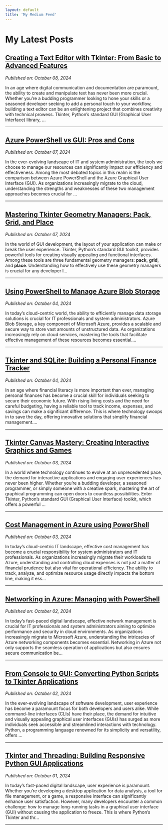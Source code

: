 ```yaml
---
layout: default
title: 'My Medium Feed'
---
```


# My Latest Posts

## [Creating a Text Editor with Tkinter: From Basic to Advanced Features](https://medium.com/tomtalkspython/creating-a-text-editor-with-tkinter-from-basic-to-advanced-features-ee04e9cf8cb3?source=rss-cba96b45006f------2)
*Published on: October 08, 2024*

In an age where digital communication and documentation are paramount, the ability to create and manipulate text has never been more crucial. Whether you’re a budding programmer looking to hone your skills or a seasoned developer seeking to add a personal touch to your workflow, building a text editor can be an enlightening project that combines creativity with technical prowess. Tkinter, Python’s standard GUI (Graphical User Interface) library, ...

---

## [Azure PowerShell vs GUI: Pros and Cons](https://medium.com/tomtalkspowershell/azure-powershell-vs-gui-pros-and-cons-9c3f58605750?source=rss-cba96b45006f------2)
*Published on: October 07, 2024*

In the ever-evolving landscape of IT and system administration, the tools we choose to manage our resources can significantly impact our efficiency and effectiveness. Among the most debated topics in this realm is the comparison between Azure PowerShell and the Azure Graphical User Interface (GUI). As organizations increasingly migrate to the cloud, understanding the strengths and weaknesses of these two management approaches becomes crucial for ...

---

## [Mastering Tkinter Geometry Managers: Pack, Grid, and Place](https://medium.com/tomtalkspython/mastering-tkinter-geometry-managers-pack-grid-and-place-c1c90648af18?source=rss-cba96b45006f------2)
*Published on: October 07, 2024*

In the world of GUI development, the layout of your application can make or break the user experience. Tkinter, Python’s standard GUI toolkit, provides powerful tools for creating visually appealing and functional interfaces. Among these tools are three fundamental geometry managers: <strong>pack</strong>, <strong>grid</strong>, and <strong>place</strong>. Understanding how to effectively use these geometry managers is crucial for any developer l...

---

## [Using PowerShell to Manage Azure Blob Storage](https://medium.com/tomtalkspowershell/using-powershell-to-manage-azure-blob-storage-de7b7985f012?source=rss-cba96b45006f------2)
*Published on: October 04, 2024*

In today’s cloud-centric world, the ability to efficiently manage data storage solutions is crucial for IT professionals and system administrators. Azure Blob Storage, a key component of Microsoft Azure, provides a scalable and secure way to store vast amounts of unstructured data. As organizations increasingly rely on cloud services, mastering the tools that facilitate effective management of these resources becomes essential....

---

## [Tkinter and SQLite: Building a Personal Finance Tracker](https://medium.com/tomtalkspython/tkinter-and-sqlite-building-a-personal-finance-tracker-72e77b7f18b8?source=rss-cba96b45006f------2)
*Published on: October 04, 2024*

In an age where financial literacy is more important than ever, managing personal finances has become a crucial skill for individuals seeking to secure their economic future. With rising living costs and the need for careful budgeting, having a reliable tool to track income, expenses, and savings can make a significant difference. This is where technology swoops in to save the day, offering innovative solutions that simplify financial management....

---

## [Tkinter Canvas Mastery: Creating Interactive Graphics and Games](https://medium.com/tomtalkspython/tkinter-canvas-mastery-creating-interactive-graphics-and-games-e78b26b09d0d?source=rss-cba96b45006f------2)
*Published on: October 03, 2024*

In a world where technology continues to evolve at an unprecedented pace, the demand for interactive applications and engaging user experiences has never been higher. Whether you’re a budding developer, a seasoned programmer, or simply someone with a creative spark, mastering the art of graphical programming can open doors to countless possibilities. Enter Tkinter, Python’s standard GUI (Graphical User Interface) toolkit, which offers a powerful ...

---

## [Cost Management in Azure using PowerShell](https://medium.com/tomtalkspowershell/cost-management-in-azure-using-powershell-60d916ff64bd?source=rss-cba96b45006f------2)
*Published on: October 03, 2024*

In today’s cloud-centric IT landscape, effective cost management has become a crucial responsibility for system administrators and IT professionals. As organizations increasingly migrate their workloads to Azure, understanding and controlling cloud expenses is not just a matter of financial prudence but also vital for operational efficiency. The ability to track, analyze, and optimize resource usage directly impacts the bottom line, making it ess...

---

## [Networking in Azure: Managing with PowerShell](https://medium.com/tomtalkspowershell/networking-in-azure-managing-with-powershell-30b522e26662?source=rss-cba96b45006f------2)
*Published on: October 02, 2024*

In today’s fast-paced digital landscape, effective network management is crucial for IT professionals and system administrators aiming to optimize performance and security in cloud environments. As organizations increasingly migrate to Microsoft Azure, understanding the intricacies of Azure networking components becomes essential. Networking in Azure not only supports the seamless operation of applications but also ensures secure communication be...

---

## [From Console to GUI: Converting Python Scripts to Tkinter Applications](https://medium.com/tomtalkspython/from-console-to-gui-converting-python-scripts-to-tkinter-applications-38cf980f14a7?source=rss-cba96b45006f------2)
*Published on: October 02, 2024*

In the ever-evolving landscape of software development, user experience has become a paramount focus for both developers and users alike. While command-line interfaces (CLIs) have their place, the demand for intuitive and visually appealing graphical user interfaces (GUIs) has surged as more individuals seek accessible and streamlined interactions with technology. Python, a programming language renowned for its simplicity and versatility, offers ...

---

## [Tkinter and Threading: Building Responsive Python GUI Applications](https://medium.com/tomtalkspython/tkinter-and-threading-building-responsive-python-gui-applications-02eed0e9b0a7?source=rss-cba96b45006f------2)
*Published on: October 01, 2024*

In today’s fast-paced digital landscape, user experience is paramount. Whether you’re developing a desktop application for data analysis, a tool for file management, or a game, a responsive interface can significantly enhance user satisfaction. However, many developers encounter a common challenge: how to manage long-running tasks in a graphical user interface (GUI) without causing the application to freeze. This is where Python’s Tkinter and thr...

---


